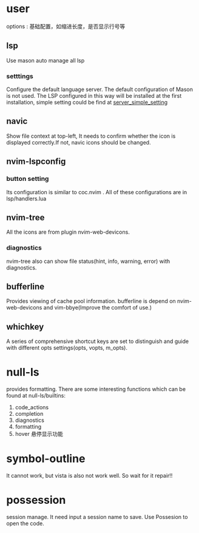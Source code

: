 # user
options : 基础配置，如缩进长度，是否显示行号等
## lsp
Use mason auto manage all lsp
### setttings
Configure the default language server. The default configuration of Mason is not used. The LSP configured in this way will be installed at the first installation, simple setting could be find at [server_simple_setting](https://github.com/neovim/nvim-lspconfig/blob/master/doc/server_configurations.md)
## navic
Show file context at top-left, It needs to confirm whether the icon is displayed correctly.If not, navic icons should be changed.

## nvim-lspconfig
### button setting
Its configuration is similar to coc.nvim . All of these configurations are in lsp/handlers.lua

## nvim-tree
All the icons are from plugin nvim-web-devicons. 
### diagnostics
nvim-tree also can show file status(hint, info, warning, error) with diagnostics.

## bufferline
Provides viewing of cache pool information.
bufferline is depend on nvim-web-devicons and vim-bbye(Improve the comfort of use.)

## whichkey
A series of comprehensive shortcut keys are set to distinguish and guide with different opts settings(opts, vopts, m_opts).

# null-ls
provides formatting.
There are some interesting functions which can be found at null-ls/builtins:
1. code_actions
2. completion
3. diagnostics
4. formatting
5. hover 悬停显示功能

# symbol-outline 
It cannot work, but vista is also not work well. So wait for it repair!!

# possession
session manage. It need input a session name to save. Use Possesion to open the code.

